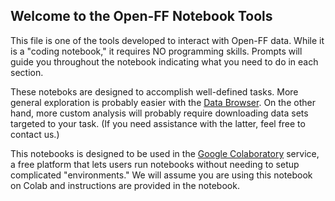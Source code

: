 ## Welcome to the Open-FF Notebook Tools
This file is one of the tools developed to interact with Open-FF data. While it is a "coding notebook," it requires NO programming skills.  Prompts will guide you throughout the notebook indicating what you need to do in each section.

These noteboks are designed to accomplish well-defined tasks.  More general exploration is probably easier with the [Data Browser](https://storage.googleapis.com/open-ff-browser/Open-FF_Catalog.html). On the other hand, more custom analysis will probably require downloading data sets targeted to your task.  (If you need assistance with the latter, feel free to contact us.)

This notebooks is designed to be used in the [Google Colaboratory](https://colab.google/) service, a free platform that lets users run notebooks without needing to setup complicated "environments."  We will assume you are using this notebook on Colab and instructions are provided in the notebook.  
